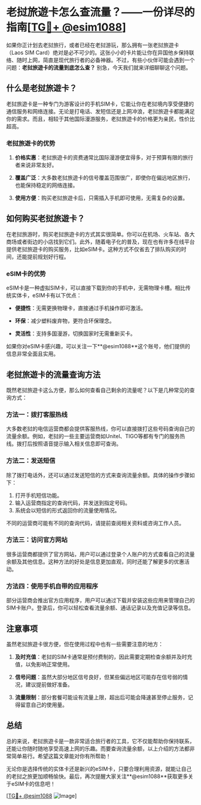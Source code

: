 # 老挝旅遊卡怎么查流量？——一份详尽的指南[[TG💪+ @esim1088](https://t.me/s/esim1088)]

如果你正计划去老挝旅行，或者已经在老挝游玩，那么拥有一张老挝旅遊卡（Laos SIM Card）绝对是必不可少的。这张小小的卡片能让你在异国他乡保持联络、随时上网，简直是现代旅行者的必备神器。不过，有些小伙伴可能会遇到一个问题：**老挝旅遊卡的流量到底怎么查？** 别急，今天我们就来详细聊聊这个问题。

## 什么是老挝旅遊卡？

老挝旅遊卡是一种专门为游客设计的手机SIM卡，它能让你在老挝境内享受便捷的通信服务和网络连接。无论是打电话、发短信还是上网冲浪，老挝旅遊卡都能满足你的需求。而且，相较于其他国际漫游服务，老挝旅遊卡的价格更为亲民，性价比超高。

### 老挝旅遊卡的优势

1. **价格实惠**：老挝旅遊卡的资费通常比国际漫游便宜得多，对于预算有限的旅行者来说非常友好。
   
2. **覆盖广泛**：大多数老挝旅遊卡的信号覆盖范围很广，即使你在偏远地区旅行，也能保持稳定的网络连接。

3. **使用方便**：购买老挝旅遊卡后，只需插入手机即可使用，无需复杂的设置。

## 如何购买老挝旅遊卡？

在老挝旅游时，购买老挝旅遊卡的方式其实很简单。你可以在机场、火车站、各大商场或者街边的小店找到它们。此外，随着电子化的普及，现在也有许多在线平台提供老挝旅遊卡的购买服务，比如eSIM卡。这种方式不仅省去了排队购买的时间，还能提前规划好行程。

### eSIM卡的优势

eSIM卡是一种虚拟SIM卡，可以直接下载到你的手机中，无需物理卡槽。相比传统实体卡，eSIM卡有以下优点：

- **便捷性**：无需更换物理卡，直接通过手机操作即可激活。
  
- **环保**：减少塑料废弃物，更符合环保理念。
  
- **灵活性**：支持多国漫游，切换国家时无需重新买卡。

如果你对eSIM卡感兴趣，可以关注一下**@esim1088**这个账号，他们提供的信息非常全面且实用。

## 老挝旅遊卡的流量查询方法

既然老挝旅遊卡这么方便，那么如何查看自己剩余的流量呢？以下是几种常见的查询方式：

### 方法一：拨打客服热线

大多数老挝的电信运营商都会提供客服热线，你可以直接拨打这些号码查询自己的流量余额。例如，老挝的一些主要运营商如Unitel、TIGO等都有专门的服务热线。拨打后按照语音提示输入相关信息即可查询。

### 方法二：发送短信

除了拨打电话外，还可以通过发送短信的方式来查询流量余额。具体的操作步骤如下：

1. 打开手机短信功能。
2. 输入运营商指定的查询代码，并发送到指定号码。
3. 系统会以短信的形式返回你的流量使用情况。

不同的运营商可能有不同的查询代码，请提前查阅相关资料或咨询工作人员。

### 方法三：访问官方网站

很多运营商都提供了官方网站，用户可以通过登录个人账户的方式查看自己的流量余额及其他信息。这种方法的好处是信息更加直观，同时还能了解更多的优惠活动。

### 方法四：使用手机自带的应用程序

部分运营商会推出官方应用程序，用户可以通过下载并安装这些应用来管理自己的SIM卡账户。登录后，你可以轻松查看流量余额、通话记录以及充值记录等信息。

## 注意事项

虽然老挝旅遊卡很方便，但在使用过程中也有一些需要注意的地方：

1. **及时充值**：老挝的SIM卡通常是预付费制的，因此需要定期检查余额并及时充值，以免影响正常使用。

2. **信号问题**：虽然大部分地区信号良好，但某些偏远地区可能存在信号弱的情况，建议提前做好准备。

3. **流量限制**：部分套餐可能设有流量上限，超出后可能会降速甚至停止服务，记得留意自己的使用量。

## 总结

总的来说，老挝旅遊卡是一款非常适合旅行者的工具，它不仅能帮助你保持联系，还能让你随时随地享受高速上网的乐趣。而要查询流量余额，以上介绍的方法都非常简单易行。希望这篇文章能对你有所帮助！

无论你是选择传统的实体卡还是新兴的eSIM卡，只要合理利用资源，就能让自己的老挝之旅更加顺畅愉快。最后，再次提醒大家关注**@esim1088**获取更多关于eSIM卡的信息吧！

[[TG💪+ @esim1088](https://t.me/s/esim1088) ![Image](https://i.postimg.cc/4NQfJmqS/Snipaste-2025-05-13-00-14-12.png)]